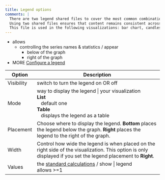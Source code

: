 ```yaml
---
title: Legend options
comments: |
  There are two legend shared files to cover the most common combinations of options. 
  Using two shared files ensures that content remains consistent across visualizations that share the same options and users don't have to figure out which options apply to a specific visualization when reading that content. 
  This file is used in the following visualizations: bar chart, candlestick, histogram, time series, trend, xy chart
---
```


* allows
  * controlling the series names & statistics / appear 
    * below of the graph
    * right of the graph
* MORE [Configure a legend](https://grafana.com/docs/grafana/<GRAFANA_VERSION>/panels-visualizations/configure-legend/)

| Option     | Description                                                                                                                                                                     |
| ---------- |---------------------------------------------------------------------------------------------------------------------------------------------------------------------------------|
| Visibility | switch to turn the legend on OR off                                                                                                                                             |
| Mode       | way to display the legend \| your visualization <br/> **List** <br/> &nbsp;&nbsp; default one <br/> **Table** <br/> &nbsp;&nbsp; displays the legend as a table                 |
| Placement  | Choose where to display the legend. **Bottom** places the legend below the graph. **Right** places the legend to the right of the graph.                                        |
| Width      | Control how wide the legend is when placed on the right side of the visualization. This option is only displayed if you set the legend placement to **Right**.                  |
| Values     | the [standard calculations](https://grafana.com/docs/grafana/<GRAFANA_VERSION>/panels-visualizations/query-transform-data/calculation-types/) / show \| legend <br/> allows >=1 |
